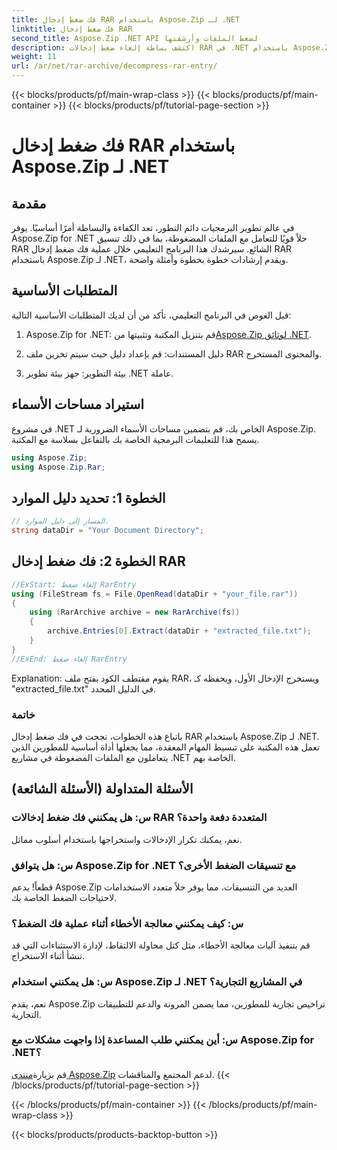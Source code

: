 ```yaml
---
title: فك ضغط إدخال RAR باستخدام Aspose.Zip لـ .NET
linktitle: فك ضغط إدخال RAR
second_title: Aspose.Zip .NET API لضغط الملفات وأرشفتها
description: اكتشف بساطة إلغاء ضغط إدخالات RAR في .NET باستخدام Aspose.Zip. تعامل بسهولة مع الملفات المضغوطة باستخدام هذه المكتبة القوية.
weight: 11
url: /ar/net/rar-archive/decompress-rar-entry/
---
```


{{< blocks/products/pf/main-wrap-class >}}
{{< blocks/products/pf/main-container >}}
{{< blocks/products/pf/tutorial-page-section >}}

# فك ضغط إدخال RAR باستخدام Aspose.Zip لـ .NET


## مقدمة

في عالم تطوير البرمجيات دائم التطور، تعد الكفاءة والبساطة أمرًا أساسيًا. يوفر Aspose.Zip for .NET حلاً قويًا للتعامل مع الملفات المضغوطة، بما في ذلك تنسيق RAR الشائع. سيرشدك هذا البرنامج التعليمي خلال عملية فك ضغط إدخال RAR باستخدام Aspose.Zip لـ .NET، ويقدم إرشادات خطوة بخطوة وأمثلة واضحة.

## المتطلبات الأساسية

قبل الغوص في البرنامج التعليمي، تأكد من أن لديك المتطلبات الأساسية التالية:

1.  Aspose.Zip for .NET: قم بتنزيل المكتبة وتثبيتها من[Aspose.Zip لوثائق .NET](https://reference.aspose.com/zip/net/).

2. دليل المستندات: قم بإعداد دليل حيث سيتم تخزين ملف RAR والمحتوى المستخرج.

3. بيئة التطوير: جهز بيئة تطوير .NET عاملة.

## استيراد مساحات الأسماء

في مشروع .NET الخاص بك، قم بتضمين مساحات الأسماء الضرورية لـ Aspose.Zip. يسمح هذا للتعليمات البرمجية الخاصة بك بالتفاعل بسلاسة مع المكتبة.

```csharp
using Aspose.Zip;
using Aspose.Zip.Rar;
```

## الخطوة 1: تحديد دليل الموارد

```csharp
// المسار إلى دليل الموارد.
string dataDir = "Your Document Directory";
```

## الخطوة 2: فك ضغط إدخال RAR

```csharp
//ExStart: إلغاء ضغط RarEntry
using (FileStream fs = File.OpenRead(dataDir + "your_file.rar"))
{
    using (RarArchive archive = new RarArchive(fs))
    {
        archive.Entries[0].Extract(dataDir + "extracted_file.txt");
    }
}
//ExEnd: إلغاء ضغط RarEntry
```

Explanation: يقوم مقتطف الكود بفتح ملف RAR، ويستخرج الإدخال الأول، ويحفظه كـ "extracted_file.txt" في الدليل المحدد.

### خاتمة

باتباع هذه الخطوات، نجحت في فك ضغط إدخال RAR باستخدام Aspose.Zip لـ .NET. تعمل هذه المكتبة على تبسيط المهام المعقدة، مما يجعلها أداة أساسية للمطورين الذين يتعاملون مع الملفات المضغوطة في مشاريع .NET الخاصة بهم.

## الأسئلة المتداولة (الأسئلة الشائعة)

### س: هل يمكنني فك ضغط إدخالات RAR المتعددة دفعة واحدة؟
نعم، يمكنك تكرار الإدخالات واستخراجها باستخدام أسلوب مماثل.

### س: هل يتوافق Aspose.Zip for .NET مع تنسيقات الضغط الأخرى؟
قطعاً! يدعم Aspose.Zip العديد من التنسيقات، مما يوفر حلاً متعدد الاستخدامات لاحتياجات الضغط الخاصة بك.

### س: كيف يمكنني معالجة الأخطاء أثناء عملية فك الضغط؟
قم بتنفيذ آليات معالجة الأخطاء، مثل كتل محاولة الالتقاط، لإدارة الاستثناءات التي قد تنشأ أثناء الاستخراج.

### س: هل يمكنني استخدام Aspose.Zip لـ .NET في المشاريع التجارية؟
نعم، يقدم Aspose.Zip تراخيص تجارية للمطورين، مما يضمن المرونة والدعم للتطبيقات التجارية.

### س: أين يمكنني طلب المساعدة إذا واجهت مشكلات مع Aspose.Zip for .NET؟
 قم بزيارة[منتدى Aspose.Zip](https://forum.aspose.com/c/zip/37) لدعم المجتمع والمناقشات.
{{< /blocks/products/pf/tutorial-page-section >}}

{{< /blocks/products/pf/main-container >}}
{{< /blocks/products/pf/main-wrap-class >}}

{{< blocks/products/products-backtop-button >}}
